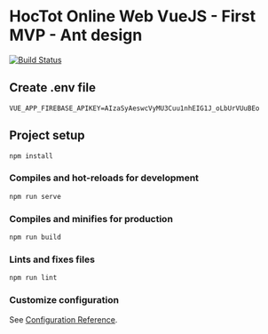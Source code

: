 # HocTot Online Web VueJS - First MVP - Ant design

[![Build Status](https://travis-ci.com/hoctot/hoctot-web-admin.svg?branch=master)](https://travis-ci.com/hoctot/hoctot-web-admin)

## Create .env file

```
VUE_APP_FIREBASE_APIKEY=AIzaSyAeswcVyMU3Cuu1nhEIG1J_oLbUrVUuBEo
```

## Project setup

```
npm install
```

### Compiles and hot-reloads for development

```
npm run serve
```

### Compiles and minifies for production

```
npm run build
```

### Lints and fixes files

```
npm run lint
```

### Customize configuration

See [Configuration Reference](https://cli.vuejs.org/config/).
